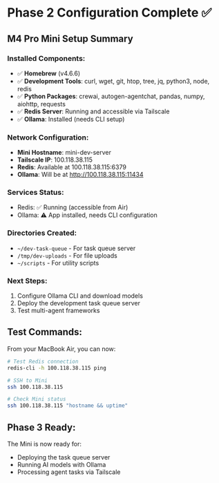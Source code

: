 # Phase 2 Configuration Complete ✅

## M4 Pro Mini Setup Summary

### Installed Components:
- ✅ **Homebrew** (v4.6.6)
- ✅ **Development Tools**: curl, wget, git, htop, tree, jq, python3, node, redis
- ✅ **Python Packages**: crewai, autogen-agentchat, pandas, numpy, aiohttp, requests
- ✅ **Redis Server**: Running and accessible via Tailscale
- ✅ **Ollama**: Installed (needs CLI setup)

### Network Configuration:
- **Mini Hostname**: mini-dev-server
- **Tailscale IP**: 100.118.38.115
- **Redis**: Available at 100.118.38.115:6379
- **Ollama**: Will be at http://100.118.38.115:11434

### Services Status:
- Redis: ✅ Running (accessible from Air)
- Ollama: ⚠️ App installed, needs CLI configuration

### Directories Created:
- `~/dev-task-queue` - For task queue server
- `/tmp/dev-uploads` - For file uploads
- `~/scripts` - For utility scripts

### Next Steps:
1. Configure Ollama CLI and download models
2. Deploy the development task queue server
3. Test multi-agent frameworks

## Test Commands:

From your MacBook Air, you can now:
```bash
# Test Redis connection
redis-cli -h 100.118.38.115 ping

# SSH to Mini
ssh 100.118.38.115

# Check Mini status
ssh 100.118.38.115 "hostname && uptime"
```

## Phase 3 Ready:
The Mini is now ready for:
- Deploying the task queue server
- Running AI models with Ollama
- Processing agent tasks via Tailscale